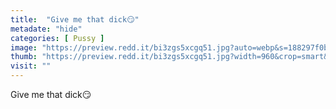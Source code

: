 ```yaml
---
title:  "Give me that dick😏"
metadate: "hide"
categories: [ Pussy ]
image: "https://preview.redd.it/bi3zgs5xcgq51.jpg?auto=webp&s=188297f0bccce145acc156eb00416abf5eef2d07"
thumb: "https://preview.redd.it/bi3zgs5xcgq51.jpg?width=960&crop=smart&auto=webp&s=f80e120342ceb6a51af396dd04e05c4a56fa893e"
visit: ""
---
```

Give me that dick😏
